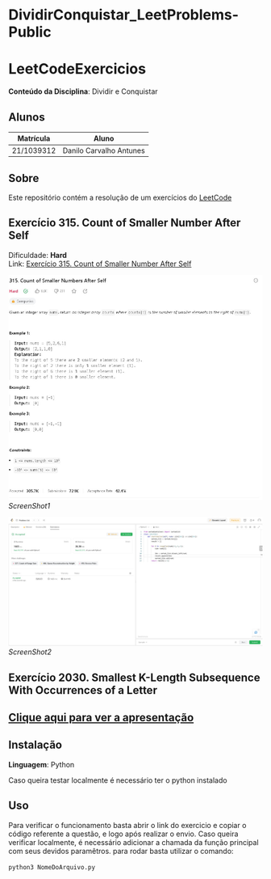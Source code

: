 # DividirConquistar_LeetProblems-Public

# LeetCodeExercicios

**Conteúdo da Disciplina**: Dividir e Conquistar<br>

## Alunos
|Matrícula | Aluno |
| -- | -- |
| 21/1039312| Danilo Carvalho Antunes |

## Sobre 
Este repositório contém a resolução de um exercícios do [LeetCode](https://leetcode.com/)

## Exercício 315. Count of Smaller Number  After Self

Dificuldade: **Hard <br>**
Link: [Exercício 315. Count of Smaller Number  After Self](https://leetcode.com/problems/count-of-smaller-numbers-after-self/description/)

![ScreenShot](imgs/Screenshot1.jpeg)_ScreenShot1_

![ScreenShot](imgs/Screenshot2.jpeg)_ScreenShot2_

## Exercício 2030. Smallest K-Length Subsequence With Occurrences of a Letter

## [Clique aqui para ver a apresentação](https://youtu.be/qrUQ6rzVsNA)

## Instalação 
**Linguagem**: Python<br>

Caso queira testar localmente é necessário ter o python instalado
## Uso 
Para verificar o funcionamento basta abrir o link do exercicio e copiar o código referente a questão, e logo após realizar o envio. Caso queira verificar localmente, é necessário adicionar a chamada da função principal com seus devidos paramêtros. para rodar basta utilizar o comando:

`python3 NomeDoArquivo.py`